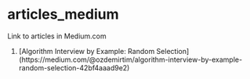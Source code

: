 # articles_medium
Link to articles in Medium.com
<ol>
<li> [Algorithm Interview by Example: Random Selection](https://medium.com/@ozdemirtim/algorithm-interview-by-example-random-selection-42bf4aaad9e2)
</ol>
